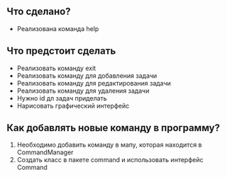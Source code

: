 ## Что сделано?
- Реализована команда help

## Что предстоит сделать
- Реализовать команду exit
- Реализовать команду для добавления задачи
- Реализовать команду для редактирования задачи
- Реализовать команду для удаления задачи
- Нужно id дл задач приделать
- Нарисовать графический интерфейс

## Как добавлять новые команду в программу?
1. Необходимо добавить команду в мапу, которая находится в CommandManager
2. Создать класс в пакете command и использовать интерфейс Command